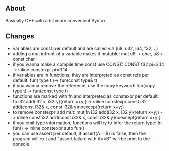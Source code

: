## About 
Basically C++ with a bit more convenient Syntax
## Changes
* variables are const per default and are called via (u8, u32, i64, f32,...)
* adding a mut infront of a variable makes it mutable: mut u8 -> char, u8-> const char
* if you wanna make a compile time const use CONST: CONST f32 pi=3.14 -> inline constexpr pi=3.14
* if variables are in functions, they are interpreted as const refs per default: fun( type t )-> fun(const type& t)
* if you wanna remove the reference, use the copy keyword: fun(copy type t) -> fun(const type t)
* functions are marked with fn and interpreted as constexpr per default: fn i32 add(i32 x, i32 y){return x+y;} -> inline constexpr const i32 add(const i32& x, const i32& y)noexcept{return x+y;}
* to remove constexpr add mut:  mut fn i32 add(i32 x, i32 y){return x+y;} -> inline const i32 add(const i32& x, const i32& y)noexcept{return x+y;}
* if you emit type information, functions will try to infer the return type: fn fun() -> inline constexpr auto fun()
* you can use assert per default, if assert(A==B) is false, then the program will exit and "assert failure with A==B" will be print to the console
 
